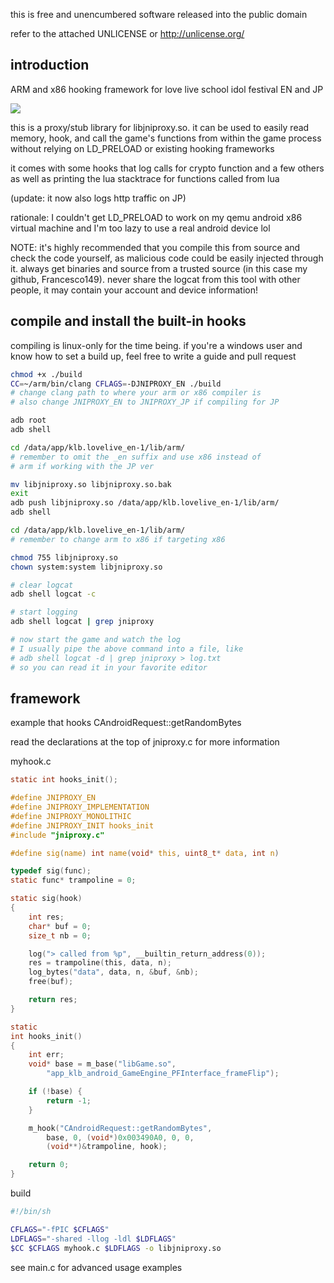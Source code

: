 this is free and unencumbered software released into the
public domain

refer to the attached UNLICENSE or http://unlicense.org/

introduction
-----------------------------------------------------------
ARM and x86 hooking framework for love live school idol
festival EN and JP

![](https://i.imgur.com/zcmcjD5.png)

this is a proxy/stub library for libjniproxy.so. it can be
used to easily read memory, hook, and call the
game's functions from within the game process without
relying on LD_PRELOAD or existing hooking frameworks

it comes with some hooks that log calls for crypto
function and a few others as well as printing the lua
stacktrace for functions called from lua

(update: it now also logs http traffic on JP)

rationale: I couldn't get LD_PRELOAD to work on my qemu
android x86 virtual machine and I'm too lazy to use a real
android device lol

NOTE: it's highly recommended that you compile this from
source and check the code yourself, as malicious code could
be easily injected through it. always get binaries
and source from a trusted source (in this case my github,
Francesco149). never share the logcat from this tool
with other people, it may contain your account and device
information!

compile and install the built-in hooks
-----------------------------------------------------------
compiling is linux-only for the time being. if you're a
windows user and know how to set a build up, feel free to
write a guide and pull request

```sh
chmod +x ./build
CC=~/arm/bin/clang CFLAGS=-DJNIPROXY_EN ./build
# change clang path to where your arm or x86 compiler is
# also change JNIPROXY_EN to JNIPROXY_JP if compiling for JP

adb root
adb shell

cd /data/app/klb.lovelive_en-1/lib/arm/
# remember to omit the _en suffix and use x86 instead of
# arm if working with the JP ver

mv libjniproxy.so libjniproxy.so.bak
exit
adb push libjniproxy.so /data/app/klb.lovelive_en-1/lib/arm/
adb shell

cd /data/app/klb.lovelive_en-1/lib/arm/
# remember to change arm to x86 if targeting x86

chmod 755 libjniproxy.so
chown system:system libjniproxy.so

# clear logcat
adb shell logcat -c

# start logging
adb shell logcat | grep jniproxy

# now start the game and watch the log
# I usually pipe the above command into a file, like
# adb shell logcat -d | grep jniproxy > log.txt
# so you can read it in your favorite editor
```

framework
-----------------------------------------------------------
example that hooks CAndroidRequest::getRandomBytes

read the declarations at the top of jniproxy.c for more
information

myhook.c

```c
static int hooks_init();

#define JNIPROXY_EN
#define JNIPROXY_IMPLEMENTATION
#define JNIPROXY_MONOLITHIC
#define JNIPROXY_INIT hooks_init
#include "jniproxy.c"

#define sig(name) int name(void* this, uint8_t* data, int n)

typedef sig(func);
static func* trampoline = 0;

static sig(hook)
{
    int res;
    char* buf = 0;
    size_t nb = 0;

    log("> called from %p", __builtin_return_address(0));
    res = trampoline(this, data, n);
    log_bytes("data", data, n, &buf, &nb);
    free(buf);

    return res;
}

static
int hooks_init()
{
    int err;
    void* base = m_base("libGame.so",
        "app_klb_android_GameEngine_PFInterface_frameFlip");

    if (!base) {
        return -1;
    }

    m_hook("CAndroidRequest::getRandomBytes",
        base, 0, (void*)0x003490A0, 0, 0,
        (void**)&trampoline, hook);

    return 0;
}
```

build

```sh
#!/bin/sh

CFLAGS="-fPIC $CFLAGS"
LDFLAGS="-shared -llog -ldl $LDFLAGS"
$CC $CFLAGS myhook.c $LDFLAGS -o libjniproxy.so

```

see main.c for advanced usage examples
